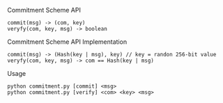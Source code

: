 Commitment Scheme API

```
commit(msg) -> (com, key)
veryfy(com, key, msg) -> boolean
```

Commitment Scheme API Implementation

```
commit(msg) -> (Hash(key | msg), key) // key = randon 256-bit value 
veryfy(com, key, msg) -> com == Hash(key | msg)
```
Usage

```
python commitment.py [commit] <msg>
python commitment.py [verify] <com> <key> <msg>
```
